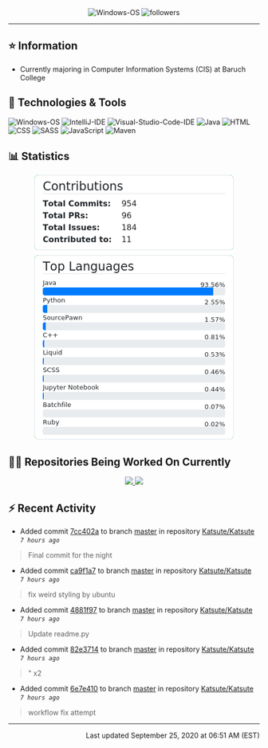 <div align="center">
    <img 
        src="https://img.shields.io/badge/OS-Windows-informational?style=for-the-badge&color=3278be"
        alt="Windows-OS">
    <img 
        src="https://img.shields.io/github/followers/katsute?color=3278be&style=for-the-badge"
        alt="followers">
</div>

<hr>

## ⭐ Information

 - Currently majoring in Computer Information Systems (CIS) at Baruch College

## 🔧 Technologies & Tools

<img 
    src="https://img.shields.io/badge/OS-Windows-informational?style=flat-square&color=3278be"
    alt="Windows-OS">
<img 
    src="https://img.shields.io/badge/Editor-IntelliJ_IDEA-informational?style=flat-square&logo=intellij-idea&logoColor=white&color=3278be"
    alt="IntelliJ-IDE">
<img 
    src="https://img.shields.io/badge/Editor-Visual_Studio_Code-informational?style=flat-square&logo=Visual-Studio-Code&logoColor=white&color=3278be"
    alt="Visual-Studio-Code-IDE">
<img 
    src="https://img.shields.io/badge/Code-Java-informational?style=flat-square&logo=java&logoColor=white&color=3278be"
    alt="Java">
<img 
    src="https://img.shields.io/badge/Code-HTML-informational?style=flat-square&logo=html5&logoColor=white&color=3278be"
    alt="HTML">
<img 
    src="https://img.shields.io/badge/Code-CSS-informational?style=flat-square&logo=css-wizardry&logoColor=white&color=3278be"
    alt="CSS">
<img 
    src="https://img.shields.io/badge/Code-SASS-informational?style=flat-square&logo=sass&logoColor=white&color=3278be"
    alt="SASS">
<img 
    src="https://img.shields.io/badge/Code-JavaScript-informational?style=flat-square&logo=javascript&logoColor=white&color=3278be"
    alt="JavaScript">
<img 
    src="https://img.shields.io/badge/Tools-Maven-informational?style=flat-square&logo=apache-maven&logoColor=white&color=3278be"
    alt="Maven">

## 📊 Statistics
<div align="center">
    <a href="https://github.com/Katsute/Katsute/">
        <img src="https://github.com/Katsute/Katsute/blob/master/contributions.png">
    </a>
    <a href="https://github.com/Katsute/Katsute/">
        <img src="https://github.com/Katsute/Katsute/blob/master/languages.png">
    </a>
</div>

## 👨‍💻 Repositories Being Worked On Currently
<div align="center">
    <a href="https://github.com/Ktt-Development/ktt-development.github.io">
        <img
            src="https://github-readme-stats.vercel.app/api/pin/?username=ktt-development&repo=ktt-development.github.io&show_owner=true&title_color=3278be&text_color=202020">
    </a>
    <a href="https://github.com/Ktt-Development/rexedia">
        <img
            src="https://github-readme-stats.vercel.app/api/pin/?username=Ktt-Development&repo=rexedia&show_owner=true&title_color=3278be&text_color=202020">
    </a>
</div>

## ⚡ Recent Activity

 - Added commit [7cc402a](https://api.github.com/repos/Katsute/Katsute/commit/7cc402a99050db9604db99c3ea12c997735ee97d) to branch [master](https://api.github.com/repos/Katsute/Katsute/tree/master) in repository [Katsute/Katsute](https://api.github.com/repos/Katsute/Katsute)  *`7 hours ago`*
  > Final commit for the night
 - Added commit [ca9f1a7](https://api.github.com/repos/Katsute/Katsute/commit/ca9f1a70c72ddfcc84a7ad213b706f60dfdfc13e) to branch [master](https://api.github.com/repos/Katsute/Katsute/tree/master) in repository [Katsute/Katsute](https://api.github.com/repos/Katsute/Katsute)  *`7 hours ago`*
  > fix weird styling by ubuntu
 - Added commit [4881f97](https://api.github.com/repos/Katsute/Katsute/commit/4881f97618ba613ca24d3cdbb01ceaaaa5234011) to branch [master](https://api.github.com/repos/Katsute/Katsute/tree/master) in repository [Katsute/Katsute](https://api.github.com/repos/Katsute/Katsute)  *`7 hours ago`*
  > Update readme.py
 - Added commit [82e3714](https://api.github.com/repos/Katsute/Katsute/commit/82e371415bde36d67f54aca526c960e02dbd7504) to branch [master](https://api.github.com/repos/Katsute/Katsute/tree/master) in repository [Katsute/Katsute](https://api.github.com/repos/Katsute/Katsute)  *`7 hours ago`*
  > " x2
 - Added commit [6e7e410](https://api.github.com/repos/Katsute/Katsute/commit/6e7e4107b680606eed4647bc64b3496156648832) to branch [master](https://api.github.com/repos/Katsute/Katsute/tree/master) in repository [Katsute/Katsute](https://api.github.com/repos/Katsute/Katsute)  *`7 hours ago`*
  > workflow fix attempt

---
<p align="right">Last updated September 25, 2020 at 06:51 AM (EST)</p>